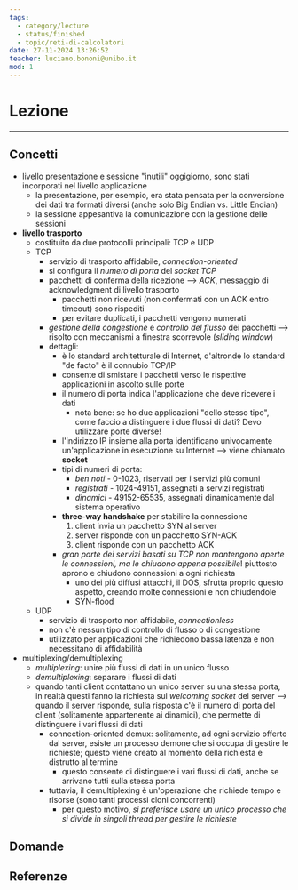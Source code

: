 ```yaml
---
tags:
  - category/lecture
  - status/finished
  - topic/reti-di-calcolatori
date: 27-11-2024 13:26:52
teacher: luciano.bononi@unibo.it
mod: 1
---
```

# Lezione
---
## Concetti
- livello presentazione e sessione "inutili" oggigiorno, sono stati incorporati nel livello applicazione
	- la presentazione, per esempio, era stata pensata per la conversione dei dati tra formati diversi (anche solo Big Endian vs. Little Endian)
	- la sessione appesantiva la comunicazione con la gestione delle sessioni
- **livello trasporto**
	- costituito da due protocolli principali: TCP e UDP
	- TCP
		- servizio di trasporto affidabile, _connection-oriented_
		- si configura il _numero di porta_ del _socket TCP_
		- pacchetti di conferma della ricezione --> _ACK_, messaggio di acknowledgment di livello trasporto
			- pacchetti non ricevuti (non confermati con un ACK entro timeout) sono rispediti
			- per evitare duplicati, i pacchetti vengono numerati
		- _gestione della congestione_ e _controllo del flusso_ dei pacchetti --> risolto con meccanismi a finestra scorrevole (_sliding window_)
		- dettagli:
			- è lo standard architetturale di Internet, d'altronde lo standard "de facto" è il connubio TCP/IP
			- consente di smistare i pacchetti verso le rispettive applicazioni in ascolto sulle porte
			- il numero di porta indica l'applicazione che deve ricevere i dati
				- nota bene: se ho due applicazioni "dello stesso tipo", come faccio a distinguere i due flussi di dati? Devo utilizzare porte diverse!
			- l'indirizzo IP insieme alla porta identificano univocamente un'applicazione in esecuzione su Internet --> viene chiamato **socket**
			- tipi di numeri di porta:
				- _ben noti_ - 0-1023, riservati per i servizi più comuni
				- _registrati_ - 1024-49151, assegnati a servizi registrati
				- _dinamici_ - 49152-65535, assegnati dinamicamente dal sistema operativo
			- **three-way handshake** per stabilire la connessione
				1. client invia un pacchetto SYN al server
				2. server risponde con un pacchetto SYN-ACK
				3. client risponde con un pacchetto ACK
			- _gran parte dei servizi basati su TCP non mantengono aperte le connessioni, ma le chiudono appena possibile_! piuttosto aprono e chiudono connessioni a ogni richiesta
				- uno dei più diffusi attacchi, il DOS, sfrutta proprio questo aspetto, creando molte connessioni e non chiudendole
				- SYN-flood
	- UDP
	    - servizio di trasporto non affidabile, _connectionless_
	    - non c'è nessun tipo di controllo di flusso o di congestione
	    - utilizzato per applicazioni che richiedono bassa latenza e non necessitano di affidabilità
- multiplexing/demultiplexing
	- _multiplexing_: unire più flussi di dati in un unico flusso
	- _demultiplexing_: separare i flussi di dati
	- quando tanti client contattano un unico server su una stessa porta, in realtà questi fanno la richiesta sul _welcoming socket_ del server --> quando il server risponde, sulla risposta c'è il numero di porta del client (solitamente appartenente ai dinamici), che permette di distinguere i vari flussi di dati
		- connection-oriented demux: solitamente, ad ogni servizio offerto dal server, esiste un processo demone che si occupa di gestire le richieste; questo viene creato al momento della richiesta e distrutto al termine
			- questo consente di distinguere i vari flussi di dati, anche se arrivano tutti sulla stessa porta
		- tuttavia, il demultiplexing è un'operazione che richiede tempo e risorse (sono tanti processi cloni concorrenti)
			- per questo motivo, _si preferisce usare un unico processo che si divide in singoli thread per gestire le richieste_

## Domande

## Referenze
